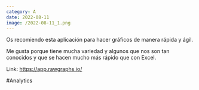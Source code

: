 ```yaml
--- 
category: A 
date: 2022-08-11 
image: /2022-08-11_1.png 
--- 
```


Os recomiendo esta aplicación para hacer gráficos de manera rápida y ágil. 

Me gusta porque tiene mucha variedad y algunos que nos son tan conocidos y que se hacen mucho más rápido que con Excel.

Link: https://app.rawgraphs.io/

#Analytics